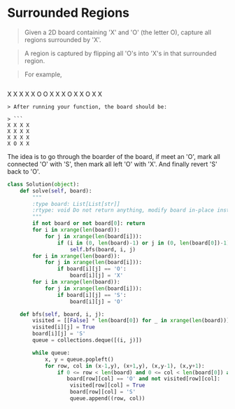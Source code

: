 # Surrounded Regions

> Given a 2D board containing 'X' and 'O' (the letter O), capture all regions surrounded by 'X'.

> A region is captured by flipping all 'O's into 'X's in that surrounded region.

> For example,

> ```
X X X X
X O O X
X X O X
X O X X
```
> After running your function, the board should be:

> ```
X X X X
X X X X
X X X X
X O X X
```

The idea is to go through the boarder of the board, if meet an 'O', mark all connected 'O' with 'S', then mark all left 'O' with 'X'. And finally revert 'S' back to 'O'.

```Python
class Solution(object):
    def solve(self, board):
        """
        :type board: List[List[str]]
        :rtype: void Do not return anything, modify board in-place instead.
        """
        if not board or not board[0]: return
        for i in xrange(len(board)):
            for j in xrange(len(board[i])):
                if (i in (0, len(board)-1) or j in (0, len(board[0])-1)) and board[i][j] == 'O':
                    self.bfs(board, i, j)
        for i in xrange(len(board)):
            for j in xrange(len(board[i])):
                if board[i][j] == 'O':
                    board[i][j] = 'X'
        for i in xrange(len(board)):
            for j in xrange(len(board[i])):
                if board[i][j] == 'S':
                    board[i][j] = 'O'

    def bfs(self, board, i, j):
        visited = [[False] * len(board[0]) for _ in xrange(len(board))]
        visited[i][j] = True
        board[i][j] = 'S'
        queue = collections.deque([(i, j)])

        while queue:
            x, y = queue.popleft()
            for row, col in (x-1,y), (x+1,y), (x,y-1), (x,y+1):
                if 0 <= row < len(board) and 0 <= col < len(board[0]) and \
                   board[row][col] == 'O' and not visited[row][col]:
                    visited[row][col] = True
                    board[row][col] = 'S'
                    queue.append((row, col))
```
